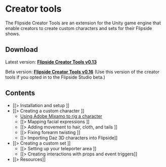 # Creator tools

The Flipside Creator Tools are an extension for the Unity game engine that enable creators to create custom characters and sets for their Flipside shows.

## Download

Latest version: **[Flipside Creator Tools v0.13](/files/downloads/FlipsideCreatorTools-v0.13.unitypackage)**

Beta version: **[Flipside Creator Tools v0.16](/files/downloads/FlipsideCreatorTools-v0.16.unitypackage)** (Use this version of the creator tools if you opted in to the Flipside Studio beta.)

## Contents

* [[> Installation and setup ]]
* [[> Creating a custom character ]]
  * [Using Adobe Mixamo to rig a character](/blog/post/30/using-adobe-mixamo-rig-custom-character-flipside)
  * [[> Mapping facial expressions ]]
  * [[> Adding movement to hair, cloth, and tails ]]
  * [[> Fixing forearm twisting ]]
  * [[> Importing Daz 3D characters into Flipside]]
* [[> Creating a custom set ]]
  * [[> Setting up your teleporter area ]]
  * [[> Creating interactions with props and event triggers]]
* [[> Resources]]
